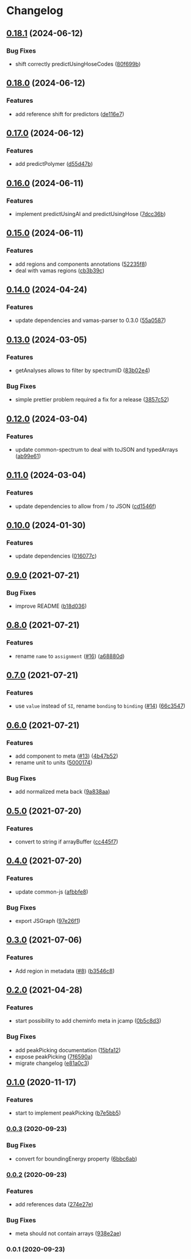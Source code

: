 # Changelog

## [0.18.1](https://github.com/cheminfo/xps-analysis/compare/v0.18.0...v0.18.1) (2024-06-12)


### Bug Fixes

* shift correctly predictUsingHoseCodes ([80f699b](https://github.com/cheminfo/xps-analysis/commit/80f699beb641182b970be3e90afca36f55e4f688))

## [0.18.0](https://github.com/cheminfo/xps-analysis/compare/v0.17.0...v0.18.0) (2024-06-12)


### Features

* add reference shift for predictors ([de116e7](https://github.com/cheminfo/xps-analysis/commit/de116e7f96ab07f7933d7d787a95676efa162310))

## [0.17.0](https://github.com/cheminfo/xps-analysis/compare/v0.16.0...v0.17.0) (2024-06-12)


### Features

* add predictPolymer ([d55d47b](https://github.com/cheminfo/xps-analysis/commit/d55d47b54c185f021655a1a6fb5146038d903083))

## [0.16.0](https://github.com/cheminfo/xps-analysis/compare/v0.15.0...v0.16.0) (2024-06-11)


### Features

* implement predictUsingAI and predictUsingHose ([7dcc36b](https://github.com/cheminfo/xps-analysis/commit/7dcc36bc224ab4aa36c2661c655eb865ce8c21f2))

## [0.15.0](https://github.com/cheminfo/xps-analysis/compare/v0.14.0...v0.15.0) (2024-06-11)


### Features

* add regions and components annotations ([52235f8](https://github.com/cheminfo/xps-analysis/commit/52235f819bf9d2824056731c6a728c89649d2e26))
* deal with vamas regions ([cb3b39c](https://github.com/cheminfo/xps-analysis/commit/cb3b39c8b8a23e6c08fdbf38f727403efeeabd84))

## [0.14.0](https://github.com/cheminfo/xps-analysis/compare/v0.13.0...v0.14.0) (2024-04-24)


### Features

* update dependencies and vamas-parser to 0.3.0 ([55a0587](https://github.com/cheminfo/xps-analysis/commit/55a058774a256d4a890751db9e8885a9d7a6a5bd))

## [0.13.0](https://github.com/cheminfo/xps-analysis/compare/v0.12.0...v0.13.0) (2024-03-05)


### Features

* getAnalyses allows to filter by spectrumID ([83b02e4](https://github.com/cheminfo/xps-analysis/commit/83b02e4565940c8d1a3d6f6f702d96978f74e8a6))


### Bug Fixes

* simple prettier problem required a fix for a release ([3857c52](https://github.com/cheminfo/xps-analysis/commit/3857c528265dea8e7c26a116f530bf846bb05eb2))

## [0.12.0](https://github.com/cheminfo/xps-analysis/compare/v0.11.0...v0.12.0) (2024-03-04)


### Features

* update common-spectrum to deal with toJSON and typedArrays ([ab99e61](https://github.com/cheminfo/xps-analysis/commit/ab99e6126b439c61612f952fa720de5f69b98d7f))

## [0.11.0](https://github.com/cheminfo/xps-analysis/compare/v0.10.0...v0.11.0) (2024-03-04)


### Features

* update dependencies to allow from / to JSON ([cd1546f](https://github.com/cheminfo/xps-analysis/commit/cd1546f4389b0cf0433f483c9aef19fe405dfada))

## [0.10.0](https://github.com/cheminfo/xps-analysis/compare/v0.9.0...v0.10.0) (2024-01-30)


### Features

* update dependencies ([016077c](https://github.com/cheminfo/xps-analysis/commit/016077c1aa7a961fbbbacc950a432344cee8a2dd))

## [0.9.0](https://www.github.com/cheminfo/xps-analysis/compare/v0.8.0...v0.9.0) (2021-07-21)


### Bug Fixes

* improve README ([b18d036](https://www.github.com/cheminfo/xps-analysis/commit/b18d036994810e72a04153d594da1b99dc6646c2))

## [0.8.0](https://www.github.com/cheminfo/xps-analysis/compare/v0.7.0...v0.8.0) (2021-07-21)


### Features

* rename `name` to `assignment` ([#16](https://www.github.com/cheminfo/xps-analysis/issues/16)) ([a68880d](https://www.github.com/cheminfo/xps-analysis/commit/a68880dfba38842adba197a9767d7131049ecc8d))

## [0.7.0](https://www.github.com/cheminfo/xps-analysis/compare/v0.6.0...v0.7.0) (2021-07-21)


### Features

* use `value` instead of `SI`, rename `bonding` to `binding` ([#14](https://www.github.com/cheminfo/xps-analysis/issues/14)) ([66c3547](https://www.github.com/cheminfo/xps-analysis/commit/66c354734f6d97b78fe0c1d1c43fed4178b94008))

## [0.6.0](https://www.github.com/cheminfo/xps-analysis/compare/v0.5.0...v0.6.0) (2021-07-21)


### Features

* add component to meta ([#13](https://www.github.com/cheminfo/xps-analysis/issues/13)) ([4b47b52](https://www.github.com/cheminfo/xps-analysis/commit/4b47b529b44baf6e1720534ace05f22975061efe))
* rename unit to units ([5000174](https://www.github.com/cheminfo/xps-analysis/commit/500017490ecaff09b8a6d8263c4118cff90329fb))


### Bug Fixes

* add normalized meta back ([9a838aa](https://www.github.com/cheminfo/xps-analysis/commit/9a838aa372f4d194db068084cf3cc96301d28ed3))

## [0.5.0](https://www.github.com/cheminfo/xps-analysis/compare/v0.4.0...v0.5.0) (2021-07-20)


### Features

* convert to string if arrayBuffer ([cc445f7](https://www.github.com/cheminfo/xps-analysis/commit/cc445f72ec673a106d62fcbe56bdd07935029e36))

## [0.4.0](https://www.github.com/cheminfo/xps-analysis/compare/v0.3.0...v0.4.0) (2021-07-20)


### Features

* update common-js ([afbbfe8](https://www.github.com/cheminfo/xps-analysis/commit/afbbfe8b1024f59f3bbca96a6a8672211658720d))


### Bug Fixes

* export JSGraph ([97e26f1](https://www.github.com/cheminfo/xps-analysis/commit/97e26f1b9a596c6e538dff61d8d924a19e9335f9))

## [0.3.0](https://www.github.com/cheminfo/xps-analysis/compare/v0.2.0...v0.3.0) (2021-07-06)


### Features

* Add region in metadata ([#8](https://www.github.com/cheminfo/xps-analysis/issues/8)) ([b3546c8](https://www.github.com/cheminfo/xps-analysis/commit/b3546c8e048f8fa4e00510bd9732ed1433b52b71))

## [0.2.0](https://www.github.com/cheminfo/xps-analysis/compare/v0.1.0...v0.2.0) (2021-04-28)


### Features

* start possibility to add cheminfo meta in jcamp ([0b5c8d3](https://www.github.com/cheminfo/xps-analysis/commit/0b5c8d3cd1dd6fbe3c61384ca903577a774f7575))


### Bug Fixes

* add peakPicking documentation ([15bfa12](https://www.github.com/cheminfo/xps-analysis/commit/15bfa1257e8d136fe91aefcf41f0ec6455ca21c7))
* expose peakPicking ([7f6590a](https://www.github.com/cheminfo/xps-analysis/commit/7f6590a7717d739b285a2686ed090150c981ce6b))
* migrate changelog ([e81a0c3](https://www.github.com/cheminfo/xps-analysis/commit/e81a0c319ea328b65db779449b8d30998af83269))

## [0.1.0](https://github.com/cheminfo/xps-analysis/compare/v0.0.3...v0.1.0) (2020-11-17)


### Features

* start to implement peakPicking ([b7e5bb5](https://github.com/cheminfo/xps-analysis/commit/b7e5bb5a2fbeb4894700cf29f53cfff67b8d58c8))

### [0.0.3](https://github.com/cheminfo/xps-analysis/compare/v0.0.2...v0.0.3) (2020-09-23)


### Bug Fixes

* convert for boundingEnergy property ([6bbc6ab](https://github.com/cheminfo/xps-analysis/commit/6bbc6ab933a5b040da3c36557cf19b4b205bd9a9))

### [0.0.2](https://github.com/cheminfo/xps-analysis/compare/v0.0.1...v0.0.2) (2020-09-23)


### Features

* add references data ([274e27e](https://github.com/cheminfo/xps-analysis/commit/274e27e7e993ab8219dc556cc141a73311f013a1))


### Bug Fixes

* meta should not contain arrays ([938e2ae](https://github.com/cheminfo/xps-analysis/commit/938e2aeafbd25288d298e481f0c5f2e2f77c0a1a))

### 0.0.1 (2020-09-23)
